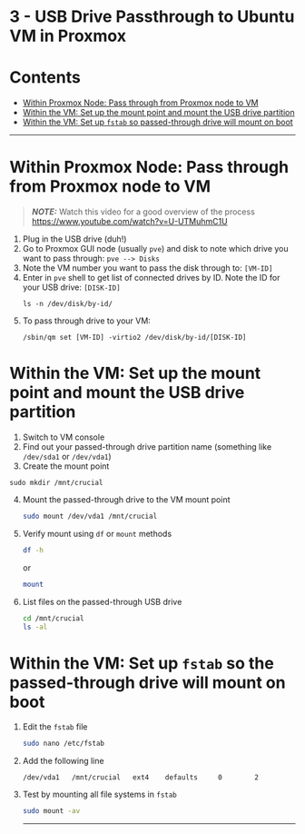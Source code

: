
3 - USB Drive Passthrough to Ubuntu VM in Proxmox
===================================================

# Contents
  - [Within Proxmox Node: Pass through from Proxmox node to VM](#within-proxmox-node-psss-through-from-proxmox-node-to-vm)
  - [Within the VM: Set up the mount point and mount the USB drive partition](#within-the-vm-set-up-the-mount-point-and-ount-the-usb-drive-partition)
  - [Within the VM:  Set up `fstab` so passed-through drive will mount on boot](#within-the-vm--set-up-fstab-so-passed-through-drive-will-mount-on-boot)
----

# Within Proxmox Node: Pass through from Proxmox node to VM

> ***NOTE:*** Watch this video for a good overview of the process https://www.youtube.com/watch?v=U-UTMuhmC1U
1. Plug in the USB drive (duh!)
2. Go to Proxmox GUI node (usually `pve`) and disk to note which drive you want to pass through: `pve --> Disks`
3. Note the VM number you want to pass the disk through to: `[VM-ID]`
4. Enter in `pve` shell to get list of connected drives by ID. Note the ID for your USB drive: `[DISK-ID]`
   ```shell
   ls -n /dev/disk/by-id/
   ```
5. To pass through drive to your VM:
   ```shell
   /sbin/qm set [VM-ID] -virtio2 /dev/disk/by-id/[DISK-ID]
   ```
#  Within the VM: Set up the mount point and mount the USB drive partition
1. Switch to VM console
2. Find out your passed-through drive partition name (something like `/dev/sda1` or `/dev/vda1`)
3.  Create the mount point
   ```shell
   sudo mkdir /mnt/crucial
   ```
4. Mount the passed-through drive to the VM mount point
   ```sh
   sudo mount /dev/vda1 /mnt/crucial
   ```
5. Verify mount using `df` or `mount` methods
   ```sh
   df -h
   ```
   or
      ```sh
   mount
   ```
6. List files on the passed-through USB drive
   ```sh
   cd /mnt/crucial
   ls -al
   ```
#  Within the VM:  Set up `fstab` so the passed-through drive will mount on boot
1. Edit the `fstab` file
   ```sh
   sudo nano /etc/fstab
   ```
2. Add the following line
   ```EditorConfig
   /dev/vda1   /mnt/crucial   ext4    defaults     0        2
   ```
3. Test by mounting all file systems in `fstab`
   ```sh
   sudo mount -av
   ```
   ----
